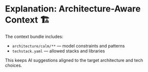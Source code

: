 # Explanation: Architecture-Aware Context 🏗️

The context bundle includes:

- `architecture/calm/**` — model constraints and patterns
- `techstack.yaml` — allowed stacks and libraries

This keeps AI suggestions aligned to the target architecture and tech choices.
